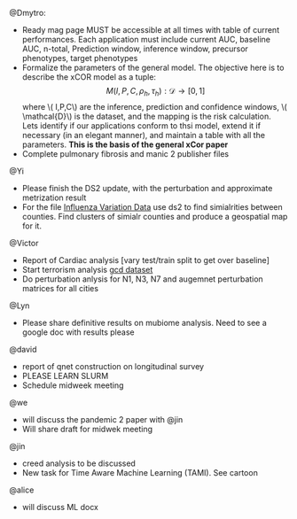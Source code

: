 @Dmytro:

+ Ready mag page MUST be accessible at all times with table of current performances. Each application must include current AUC, baseline AUC, n-total, Prediction window, inference window, precursor phenotypes, target phenotypes
+ Formalize the parameters of the general model. The objective here is to describe the xCOR model as a tuple: 
$$  M(I,P,C,\rho_h,\tau_h): \mathcal{D} \rightarrow [0,1]  $$
where \\\( I,P,C\\\) are the inference, prediction and confidence windows, \\\( \mathcal{D}\\\) is the dataset, and the mapping is the risk calculation. Lets identify if our applications conform to thsi model, extend it if necessary (in an elegant manner), and maintain a table with all the parameters. **This is the basis of the general xCor paper**
+ Complete pulmonary fibrosis and manic 2 publisher files

@Yi

+ Please finish the DS2 update, with the perturbation and approximate metrization result
+ For the file [Influenza Variation Data](http://34.66.189.202:4567/uploads/Influenza_dict.py) use ds2 to find simialrities between counties. Find clusters of simialr counties and produce a geospatial map for it. 


@Victor

+ Report of Cardiac analysis [vary test/train split to get over baseline]
+ Start terrorism analysis [gcd dataset](https://www.start.umd.edu/data-tools/global-terrorism-database-gtd)
+ Do perturbation anlysis for N1, N3, N7 and augemnet perturbation matrices for all cities

@Lyn

+ Please share definitive results on mubiome analysis. Need to see a google doc with results please


@david

+ report of qnet construction on longitudinal survey
+ PLEASE LEARN SLURM 
+ Schedule midweek meeting

@we

+ will discuss the pandemic 2 paper with @jin
+ Will share draft for midwek meeting

@jin

+ creed analysis to be discussed
+ New task for Time Aware Machine Learning (TAMI). See cartoon

@alice

+ will discuss ML docx

